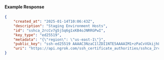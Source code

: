 <!-- Code generated for API Clients. DO NOT EDIT. -->

#### Example Response

```json
{
	"created_at": "2025-01-14T10:06:43Z",
	"description": "Staging Environment Hosts",
	"id": "sshca_2rcCv7g5jSq6g1xKB4oJNRRGPwI",
	"key_type": "ed25519",
	"metadata": "{\"region\": \"us-east-1\"}",
	"public_key": "ssh-ed25519 AAAAC3NzaC1lZDI1NTE5AAAAIM1+zPaCvVGkijhLdQ97R4JCDZkevqbmkp/jkNWoDVqk",
	"uri": "https://api.ngrok.com/ssh_certificate_authorities/sshca_2rcCv7g5jSq6g1xKB4oJNRRGPwI"
}
```
